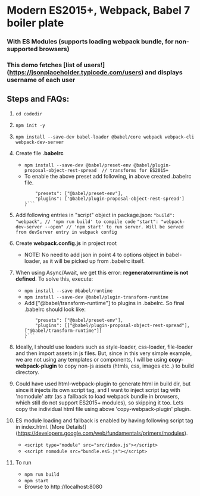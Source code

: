 # Modern ES2015+, Webpack, Babel 7 boiler plate
### With ES Modules (supports loading webpack bundle, for non-supported browsers)
### This demo fetches [list of users!] (https://jsonplaceholder.typicode.com/users) and displays username of each user

## Steps and FAQs:

1. `cd codedir`
2. `npm init -y`
3. `npm install --save-dev babel-loader @babel/core webpack webpack-cli webpack-dev-server`
4. Create file **.babelrc**
    - `npm install --save-dev @babel/preset-env @babel/plugin-proposal-object-rest-spread  // transforms for ES2015+`
    - To enable the above preset add following, in above created .babelrc file.
        ```{
            "presets": ["@babel/preset-env"],
            "plugins": ['@babel/plugin-proposal-object-rest-spread']
        }```
4. Add following entries in "script" object in package.json: 
    `"build": "webpack", // 'npm run build' to compile code`
    `"start": "webpack-dev-server --open" // 'npm start' to run server. Will be served from devServer entry in webpack config`
5. Create **webpack.config.js** in project root
    - NOTE: No need to add json in point 4 to options object in babel-loader, as it will be picked up from .babelrc itself.

6. When using Async/Await, we get this error: **regeneratorruntime is not defined**. To solve this, execute:
    - `npm install --save @babel/runtime `
    - `npm install --save-dev @babel/plugin-transform-runtime`
    - Add ["@babel/transform-runtime"] to plugins in .babelrc. So final .babelrc should look like:
        ```{
            "presets": ["@babel/preset-env"],
            "plugins": [["@babel/plugin-proposal-object-rest-spread"], ["@babel/transform-runtime"]]
        }```
7. Ideally, I should use loaders such as style-loader, css-loader, file-loader and then import assets in js files. But, since in this very simple example, we are not using any templates or components, I will be using **copy-webpack-plugin** to copy non-js assets (htmls, css, images etc..) to build  directory.
8. Could have used html-webpack-plugin to generate html in build dir, but since it injects its own script tag, and I want to inject script tag with 'nomodule' attr (as a fallback to load webpack bundle in browsers, which still do not support ES2015+ modules), so skipping it too. Lets copy the individual html file using above 'copy-webpack-plugin' plugin.
9. ES module loading and fallback is enabled by having following script tag in index.html. [More Details!] (https://developers.google.com/web/fundamentals/primers/modules).
    - ```<script type="module" src="src/index.js"></script>```
    - ```<script nomodule src="bundle.es5.js"></script>```
10. To run 
    - ```npm run build```
    - ```npm start```
    - Browse to http://localhost:8080
